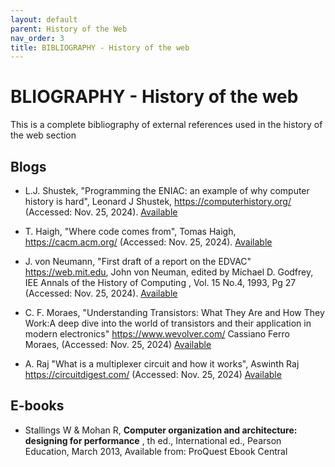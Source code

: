 ```yaml
---
layout: default
parent: History of the Web
nav_order: 3
title: BIBLIOGRAPHY - History of the web
---
```


# BLIOGRAPHY - History of the web

This is a complete bibliography of external references used in the history of the web section


## Blogs 

- L.J. Shustek,  "Programming the ENIAC: an example of why computer history is hard", Leonard J Shustek, https://computerhistory.org/ (Accessed: Nov. 25, 2024). [Available](https://computerhistory.org/blog/programming-the-eniac-an-example-of-why-computer-history-is-hard/)  

- T. Haigh, "Where code comes from", Tomas Haigh,  https://cacm.acm.org/  (Accessed: Nov. 25, 2024). [Available](https://cacm.acm.org/opinion/where-code-comes-from/ )

- J. von Neumann,  "First draft of a report on the EDVAC" https://web.mit.edu, John von Neuman, edited by Michael D. Godfrey, IEE Annals of the History of Computing , Vol. 15 No.4, 1993, Pg 27 (Accessed: Nov. 25, 2024). [Available](https://web.mit.edu/STS.035/www/PDFs/edvac.pdf)

- C. F. Moraes, "Understanding Transistors: What They Are and How They Work:A deep dive into the world of transistors and their application in modern electronics" https://www.wevolver.com/ Cassiano Ferro Moraes,  (Accessed: Nov. 25, 2024) [Available](https://www.wevolver.com/article/understanding-transistors-what-they-are-and-how-they-work )


-  A. Raj "What is a multiplexer circuit and how it works", Aswinth Raj https://circuitdigest.com/ (Accessed: Nov. 25, 2024) [Available](https://circuitdigest.com/tutorial/what-is-multiplexer-circuit-and-how-it-works)


## E-books

-  Stallings W & Mohan R, __Computer organization and architecture: designing for performance__ , th ed., International ed., Pearson Education, March 2013, Available from: ProQuest Ebook Central


